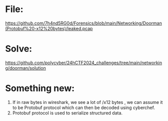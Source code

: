 # File: 
https://github.com/7h4nd5RG0d/Forensics/blob/main/Networking/Doorman(Protobuf%20-x12%20bytes)/leaked.pcap  
  
# Solve:  
https://github.com/polycyber/24hCTF2024_challenges/tree/main/networking/doorman/solution  

# Something new:   
1) If in raw bytes in wireshark, we see a lot of /x12 bytes , we can assume it to be Protobuf protocol which can then be decoded using cyberchef.
2) Protobuf protocol is used to serialize structured data.
